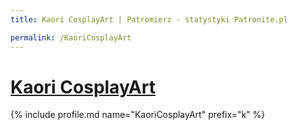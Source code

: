 ```yaml
---
title: Kaori CosplayArt | Patromierz - statystyki Patronite.pl

permalink: /KaoriCosplayArt
---
```


# [Kaori CosplayArt](https://patronite.pl/KaoriCosplayArt)

{% include profile.md name="KaoriCosplayArt" prefix="k" %}
